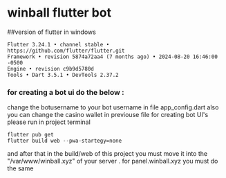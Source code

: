 # winball flutter bot

##version of flutter in windows

```
Flutter 3.24.1 • channel stable • https://github.com/flutter/flutter.git
Framework • revision 5874a72aa4 (7 months ago) • 2024-08-20 16:46:00 -0500
Engine • revision c9b9d5780d
Tools • Dart 3.5.1 • DevTools 2.37.2
```

### for creating a bot ui do the below :

change the botusername to your bot username in file app_config.dart
also you can change the casino wallet in previouse file
for creating bot UI's please run in project terminal

```
flutter pub get
flutter build web --pwa-startegy=none
```

and after that in the build/web of this project you must move it into the "/var/www/winball.xyz" of your server .
for panel.winball.xyz you must do the same
